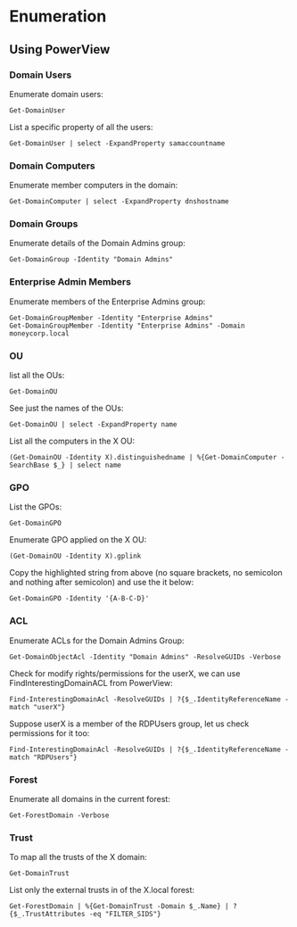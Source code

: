 # Enumeration

## Using PowerView
### Domain Users

Enumerate domain users:

```
Get-DomainUser
```

List a specific property of all the users:

```
Get-DomainUser | select -ExpandProperty samaccountname
```
### Domain Computers

Enumerate member computers in the domain:

```
Get-DomainComputer | select -ExpandProperty dnshostname
```
### Domain Groups

Enumerate details of the Domain Admins group:

```
Get-DomainGroup -Identity "Domain Admins"
```
### Enterprise Admin Members

Enumerate members of the Enterprise Admins group:

```
Get-DomainGroupMember -Identity "Enterprise Admins"
Get-DomainGroupMember -Identity "Enterprise Admins" -Domain moneycorp.local
```
### OU

list all the OUs:

```
Get-DomainOU
```

See just the names of the OUs:

```
Get-DomainOU | select -ExpandProperty name
```

List all the computers in the X OU:

```
(Get-DomainOU -Identity X).distinguishedname | %{Get-DomainComputer -SearchBase $_} | select name
```

### GPO

List the GPOs:

```
Get-DomainGPO
```

Enumerate GPO applied on the X OU:

```
(Get-DomainOU -Identity X).gplink
```

Copy the highlighted string from above (no square brackets, no semicolon and nothing after semicolon) and use the it below:

```
Get-DomainGPO -Identity '{A-B-C-D}'
```

### ACL

Enumerate ACLs for the Domain Admins Group:

```
Get-DomainObjectAcl -Identity "Domain Admins" -ResolveGUIDs -Verbose
```

Check for modify rights/permissions for the userX, we can use FindInterestingDomainACL from PowerView:

```
Find-InterestingDomainAcl -ResolveGUIDs | ?{$_.IdentityReferenceName -match "userX"}
```

Suppose userX is a member of the RDPUsers group, let us check permissions for it too:

```
Find-InterestingDomainAcl -ResolveGUIDs | ?{$_.IdentityReferenceName -match "RDPUsers"}
```

### Forest

Enumerate all domains in the current forest:

```
Get-ForestDomain -Verbose
```

### Trust

To map all the trusts of the X domain:

```
Get-DomainTrust
```

List only the external trusts in of the X.local forest:

```
Get-ForestDomain | %{Get-DomainTrust -Domain $_.Name} | ?{$_.TrustAttributes -eq "FILTER_SIDS"}
```
